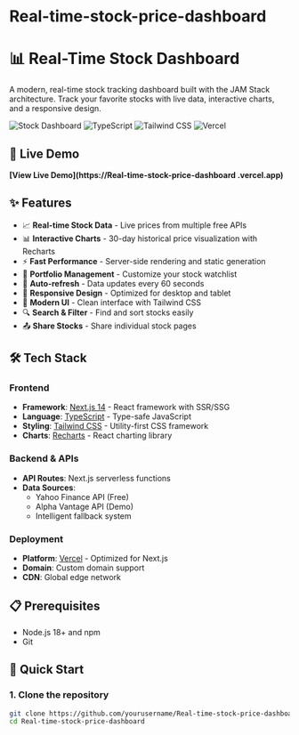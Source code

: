 # Real-time-stock-price-dashboard
# 📊 Real-Time Stock Dashboard

A modern, real-time stock tracking dashboard built with the JAM Stack architecture. Track your favorite stocks with live data, interactive charts, and a responsive design.

![Stock Dashboard](https://img.shields.io/badge/Next.js-14-black?style=for-the-badge&logo=next.js)
![TypeScript](https://img.shields.io/badge/TypeScript-007ACC?style=for-the-badge&logo=typescript&logoColor=white)
![Tailwind CSS](https://img.shields.io/badge/Tailwind_CSS-38B2AC?style=for-the-badge&logo=tailwind-css&logoColor=white)
![Vercel](https://img.shields.io/badge/Vercel-000000?style=for-the-badge&logo=vercel&logoColor=white)

## 🚀 Live Demo

**[View Live Demo](https://Real-time-stock-price-dashboard
.vercel.app)** 

## ✨ Features

- 📈 **Real-time Stock Data** - Live prices from multiple free APIs
- 📊 **Interactive Charts** - 30-day historical price visualization with Recharts
- ⚡ **Fast Performance** - Server-side rendering and static generation
- 🎯 **Portfolio Management** - Customize your stock watchlist
- 🔄 **Auto-refresh** - Data updates every 60 seconds
- 📱 **Responsive Design** - Optimized for desktop and tablet
- 🎨 **Modern UI** - Clean interface with Tailwind CSS
- 🔍 **Search & Filter** - Find and sort stocks easily
- 📤 **Share Stocks** - Share individual stock pages

## 🛠️ Tech Stack

### Frontend
- **Framework**: [Next.js 14](https://nextjs.org/) - React framework with SSR/SSG
- **Language**: [TypeScript](https://www.typescriptlang.org/) - Type-safe JavaScript
- **Styling**: [Tailwind CSS](https://tailwindcss.com/) - Utility-first CSS framework
- **Charts**: [Recharts](https://recharts.org/) - React charting library

### Backend & APIs
- **API Routes**: Next.js serverless functions
- **Data Sources**: 
  - Yahoo Finance API (Free)
  - Alpha Vantage API (Demo)
  - Intelligent fallback system

### Deployment
- **Platform**: [Vercel](https://vercel.com/) - Optimized for Next.js
- **Domain**: Custom domain support
- **CDN**: Global edge network

## 📋 Prerequisites

- Node.js 18+ and npm
- Git

## 🚀 Quick Start

### 1. Clone the repository
```bash
git clone https://github.com/yourusername/Real-time-stock-price-dashboard.git
cd Real-time-stock-price-dashboard
